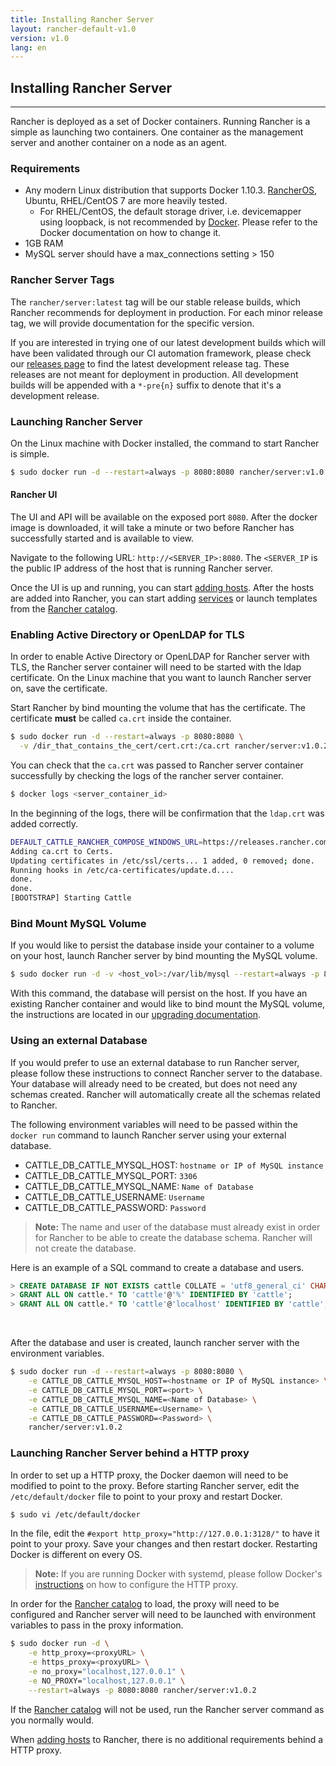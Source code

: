 ```yaml
---
title: Installing Rancher Server
layout: rancher-default-v1.0
version: v1.0
lang: en
---
```


## Installing Rancher Server
---
Rancher is deployed as a set of Docker containers. Running Rancher is a simple as launching two containers. One container as the management server and another container on a node as an agent.

### Requirements

* Any modern Linux distribution that supports Docker 1.10.3. [RancherOS](http://docs.rancher.com/os/), Ubuntu, RHEL/CentOS 7 are more heavily tested.
  * For RHEL/CentOS, the default storage driver, i.e. devicemapper using loopback, is not recommended by [Docker](https://docs.docker.com/engine/reference/commandline/dockerd/#/storage-driver-options). Please refer to the Docker documentation on how to change it.
* 1GB RAM
* MySQL server should have a max_connections setting > 150

### Rancher Server Tags

The `rancher/server:latest` tag will be our stable release builds, which Rancher recommends for deployment in production. For each minor release tag, we will provide documentation for the specific version.

If you are interested in trying one of our latest development builds which will have been validated through our CI automation framework, please check our [releases page](https://github.com/rancher/rancher/releases) to find the latest development release tag. These releases are not meant for deployment in production. All development builds will be appended with a `*-pre{n}` suffix to denote that it's a development release.

### Launching Rancher Server

On the Linux machine with Docker installed, the command to start Rancher is simple.

```bash
$ sudo docker run -d --restart=always -p 8080:8080 rancher/server:v1.0.2
```

#### Rancher UI

The UI and API will be available on the exposed port `8080`. After the docker image is downloaded, it will take a minute or two before Rancher has successfully started and is available to view.

Navigate to the following URL: `http://<SERVER_IP>:8080`. The `<SERVER_IP` is the public IP address of the host that is running Rancher server.

Once the UI is up and running, you can start [adding hosts]({{site.baseurl}}/rancher/{{page.version}}/{{page.lang}}/rancher-ui/infrastructure/hosts/). After the hosts are added into Rancher, you can start adding [services]({{site.baseurl}}/rancher/{{page.version}}/{{page.lang}}/rancher-ui/applications/stacks/adding-services/) or launch templates from the [Rancher catalog]({{site.baseurl}}/rancher/{{page.version}}/{{page.lang}}/catalog/).

<a id="ldap"></a>

### Enabling Active Directory or OpenLDAP for TLS

In order to enable Active Directory or OpenLDAP for Rancher server with TLS, the Rancher server container will need to be started with the ldap certificate. On the Linux machine that you want to launch Rancher server on, save the certificate.

Start Rancher by bind mounting the volume that has the certificate. The certificate **must** be called `ca.crt` inside the container.

```bash
$ sudo docker run -d --restart=always -p 8080:8080 \
  -v /dir_that_contains_the_cert/cert.crt:/ca.crt rancher/server:v1.0.2
```

You can check that the `ca.crt` was passed to Rancher server container successfully by checking the logs of the rancher server container.

```bash
$ docker logs <server_container_id>
```

In the beginning of the logs, there will be confirmation that the `ldap.crt` was added correctly.

```bash
DEFAULT_CATTLE_RANCHER_COMPOSE_WINDOWS_URL=https://releases.rancher.com/compose/beta/latest/rancher-compose-windows-386.zip
Adding ca.crt to Certs.
Updating certificates in /etc/ssl/certs... 1 added, 0 removed; done.
Running hooks in /etc/ca-certificates/update.d....
done.
done.
[BOOTSTRAP] Starting Cattle
```

### Bind Mount MySQL Volume

If you would like to persist the database inside your container to a volume on your host, launch Rancher server by bind mounting the MySQL volume.

```bash
$ sudo docker run -d -v <host_vol>:/var/lib/mysql --restart=always -p 8080:8080 rancher/server:v1.0.2
```
With this command, the database will persist on the host. If you have an existing Rancher container and would like to bind mount the MySQL volume, the instructions are located in our [upgrading documentation]({{site.baseurl}}/rancher/{{page.version}}/{{page.lang}}/upgrading/#upgrading-rancher-launched-using-bind-mounts).

<a id="external-db"></a>

### Using an external Database

If you would prefer to use an external database to run Rancher server, please follow these instructions to connect Rancher server to the database. Your database will already need to be created, but does not need any schemas created. Rancher will automatically create all the schemas related to Rancher.

The following environment variables will need to be passed within the `docker run` command to launch Rancher server using your external database.

* CATTLE_DB_CATTLE_MYSQL_HOST: `hostname or IP of MySQL instance`
* CATTLE_DB_CATTLE_MYSQL_PORT: `3306`
* CATTLE_DB_CATTLE_MYSQL_NAME: `Name of Database`
* CATTLE_DB_CATTLE_USERNAME: `Username`
* CATTLE_DB_CATTLE_PASSWORD: `Password`


> **Note:** The name and user of the database must already exist in order for Rancher to be able to create the database schema. Rancher will not create the database.

Here is an example of a SQL command to create a database and users.


```sql
> CREATE DATABASE IF NOT EXISTS cattle COLLATE = 'utf8_general_ci' CHARACTER SET = 'utf8';
> GRANT ALL ON cattle.* TO 'cattle'@'%' IDENTIFIED BY 'cattle';
> GRANT ALL ON cattle.* TO 'cattle'@'localhost' IDENTIFIED BY 'cattle';
```

<br>

After the database and user is created, launch rancher server with the environment variables.

```bash
$ sudo docker run -d --restart=always -p 8080:8080 \
    -e CATTLE_DB_CATTLE_MYSQL_HOST=<hostname or IP of MySQL instance> \
    -e CATTLE_DB_CATTLE_MYSQL_PORT=<port> \
    -e CATTLE_DB_CATTLE_MYSQL_NAME=<Name of Database> \
    -e CATTLE_DB_CATTLE_USERNAME=<Username> \
    -e CATTLE_DB_CATTLE_PASSWORD=<Password> \
    rancher/server:v1.0.2
```

<a id="http-proxy"></a>

### Launching Rancher Server behind a HTTP proxy

In order to set up a HTTP proxy, the Docker daemon will need to be modified to point to the proxy. Before starting Rancher server, edit the `/etc/default/docker` file to point to your proxy and restart Docker.

```bash
$ sudo vi /etc/default/docker
```

In the file, edit the `#export http_proxy="http://127.0.0.1:3128/"` to have it point to your proxy. Save your changes and then restart docker. Restarting Docker is different on every OS.

> **Note:** If you are running Docker with systemd, please follow Docker's [instructions](https://docs.docker.com/articles/systemd/#http-proxy) on how to configure the HTTP proxy.

In order for the [Rancher catalog]({{site.baseurl}}/rancher/{{page.version}}/{{page.lang}}/catalog/) to load, the proxy will need to be configured and Rancher server will need to be launched with environment variables to pass in the proxy information.

```bash
$ sudo docker run -d \
    -e http_proxy=<proxyURL> \
    -e https_proxy=<proxyURL> \
    -e no_proxy="localhost,127.0.0.1" \
    -e NO_PROXY="localhost,127.0.0.1" \
    --restart=always -p 8080:8080 rancher/server:v1.0.2
```

If the [Rancher catalog]({{site.baseurl}}/rancher/{{page.version}}/{{page.lang}}/catalog/) will not be used, run the Rancher server command as you normally would.

When [adding hosts]({{site.baseurl}}/rancher/{{page.version}}/{{page.lang}}/rancher-ui/infrastructure/hosts/) to Rancher, there is no additional requirements behind a HTTP proxy.
